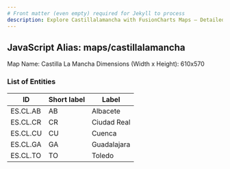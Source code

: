 ```yaml
---
# Front matter (even empty) required for Jekyll to process
description: Explore Castillalamancha with FusionCharts Maps – Detailed features for seamless integration. Try now & enhance your data visualization today! 
---
```


## JavaScript Alias: maps/castillalamancha

Map Name: Castilla La Mancha
Dimensions (Width x Height): 610x570





### List of Entities

ID | Short label | Label
---|---|---|
ES.CL.AB | AB | Albacete
ES.CL.CR | CR | Ciudad Real
ES.CL.CU | CU | Cuenca
ES.CL.GA | GA | Guadalajara
ES.CL.TO | TO | Toledo